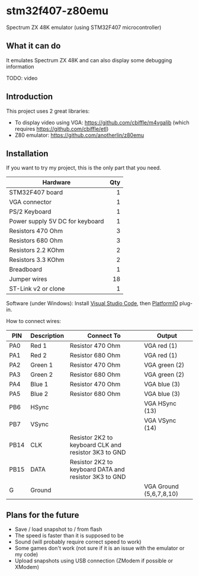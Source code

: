 # stm32f407-z80emu
Spectrum ZX 48K emulator (using STM32F407 microcontroller)

## What it can do
It emulates Spectrum ZX 48K and can also display some debugging information

TODO: video

## Introduction
This project uses 2 great libraries:
* To display video using VGA: https://github.com/cbiffle/m4vgalib (which requires https://github.com/cbiffle/etl)
* Z80 emulator: https://github.com/anotherlin/z80emu

## Installation
If you want to try my project, this is the only part that you need.

| Hardware      |    Qty|
| ------------- | -----:|
| STM32F407 board | 1
| VGA connector | 1
| PS/2 Keyboard | 1
| Power supply 5V DC for keyboard | 1
| Resistors 470 Ohm | 3
| Resistors 680 Ohm | 3
| Resistors 2.2 KOhm | 2
| Resistors 3.3 KOhm | 2
| Breadboard | 1
| Jumper wires | 18
| ST-Link v2 or clone | 1

Software (under Windows): Install [Visual Studio Code](https://code.visualstudio.com/), then [PlatformIO](http://docs.platformio.org/en/latest/ide/vscode.html) plug-in.

How to connect wires:

| PIN | Description | Connect To | Output |
| --- | ----------- | ---------- | ------ |
| PA0 | Red 1 | Resistor 470 Ohm | VGA red (1)
| PA1 | Red 2 | Resistor 680 Ohm | VGA red (1)
| PA2 | Green 1 | Resistor 470 Ohm | VGA green (2)
| PA3 | Green 2 | Resistor 680 Ohm | VGA green (2)
| PA4 | Blue 1 | Resistor 470 Ohm | VGA blue (3)
| PA5 | Blue 2 | Resistor 680 Ohm | VGA blue (3)
| PB6 | HSync | | VGA HSync (13)
| PB7 | VSync | | VGA VSync (14)
| PB14 | CLK | Resistor 2K2 to keyboard CLK and resistor 3K3 to GND
| PB15 | DATA | Resistor 2K2 to keyboard DATA and resistor 3K3 to GND
| G | Ground | | VGA Ground (5,6,7,8,10)

## Plans for the future
* Save / load snapshot to / from flash
* The speed is faster than it is supposed to be
* Sound (will probably require correct speed to work)
* Some games don't work (not sure if it is an issue with the emulator or my code)
* Upload snapshots using USB connection (ZModem if possible or XModem)
